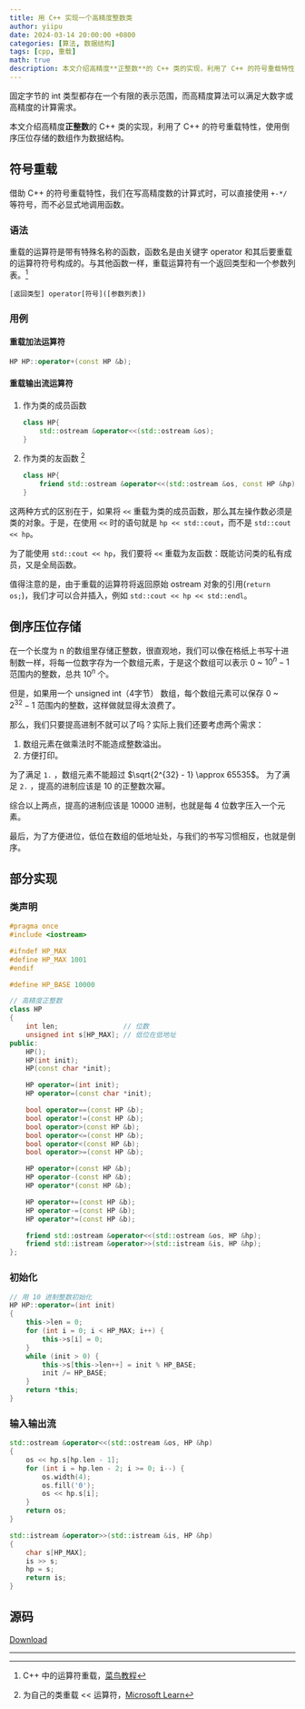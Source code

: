 ```yaml
---
title: 用 C++ 实现一个高精度整数类
author: yiipu
date: 2024-03-14 20:00:00 +0800
categories: [算法, 数据结构]
tags: [cpp, 重载]
math: true
description: 本文介绍高精度**正整数**的 C++ 类的实现，利用了 C++ 的符号重载特性，使用倒序压位存储的数组作为数据结构。
---
```


固定字节的 int 类型都存在一个有限的表示范围，而高精度算法可以满足大数字或高精度的计算需求。

本文介绍高精度**正整数**的 C++ 类的实现，利用了 C++ 的符号重载特性，使用倒序压位存储的数组作为数据结构。

## 符号重载

借助 C++ 的符号重载特性，我们在写高精度数的计算式时，可以直接使用 `+-*/` 等符号，而不必显式地调用函数。

### 语法

重载的运算符是带有特殊名称的函数，函数名是由关键字 operator 和其后要重载的运算符符号构成的。与其他函数一样，重载运算符有一个返回类型和一个参数列表。[^overload]

```text
[返回类型] operator[符号]([参数列表])
```

### 用例

#### 重载加法运算符

```cpp
HP HP::operator+(const HP &b);
```

#### 重载输出流运算符

1. 作为类的成员函数
    ```cpp
    class HP{
        std::ostream &operator<<(std::ostream &os);
    }
    ```
2. 作为类的友函数 [^output]
    ```cpp
    class HP{
        friend std::ostream &operator<<(std::ostream &os, const HP &hp);
    }
    ```

这两种方式的区别在于，如果将 `<<` 重载为类的成员函数，那么其左操作数必须是类的对象。于是，在使用 `<<` 时的语句就是 `hp << std::cout`，而不是 `std::cout << hp`。

为了能使用 `std::cout << hp`，我们要将 `<<` 重载为友函数：既能访问类的私有成员，又是全局函数。

值得注意的是，由于重载的运算符将返回原始 ostream 对象的引用(`return os;`)，我们才可以合并插入，例如 `std::cout << hp << std::endl`。

## 倒序压位存储

在一个长度为 n 的数组里存储正整数，很直观地，我们可以像在格纸上书写十进制数一样，将每一位数字存为一个数组元素，于是这个数组可以表示 $0$ ~ $10^n - 1$ 范围内的整数，总共 $10^n$ 个。

但是，如果用一个 unsigned int（4字节） 数组，每个数组元素可以保存 $0$ ~ $2^{32} - 1$ 范围内的整数，这样做就显得太浪费了。

那么，我们只要提高进制不就可以了吗？实际上我们还要考虑两个需求：

1. 数组元素在做乘法时不能造成整数溢出。
2. 方便打印。

为了满足 `1.` ，数组元素不能超过 $\sqrt{2^{32} - 1} \approx 65535$。
为了满足 `2.` ，提高的进制应该是 10 的正整数次幂。

综合以上两点，提高的进制应该是 10000 进制，也就是每 4 位数字压入一个元素。

最后，为了方便进位，低位在数组的低地址处，与我们的书写习惯相反，也就是倒序。

## 部分实现

### 类声明

```cpp
#pragma once
#include <iostream>

#ifndef HP_MAX
#define HP_MAX 1001
#endif

#define HP_BASE 10000

// 高精度正整数
class HP
{
    int len;                // 位数
    unsigned int s[HP_MAX]; // 低位在低地址
public:
    HP();
    HP(int init);
    HP(const char *init);

    HP operator=(int init);
    HP operator=(const char *init);

    bool operator==(const HP &b);
    bool operator!=(const HP &b);
    bool operator>(const HP &b);
    bool operator<=(const HP &b);
    bool operator<(const HP &b);
    bool operator>=(const HP &b);

    HP operator+(const HP &b);
    HP operator-(const HP &b);
    HP operator*(const HP &b);

    HP operator+=(const HP &b);
    HP operator-=(const HP &b);
    HP operator*=(const HP &b);

    friend std::ostream &operator<<(std::ostream &os, HP &hp);
    friend std::istream &operator>>(std::istream &is, HP &hp);
};
```

### 初始化

```cpp
// 用 10 进制整数初始化
HP HP::operator=(int init)
{
    this->len = 0;
    for (int i = 0; i < HP_MAX; i++) {
        this->s[i] = 0;
    }
    while (init > 0) {
        this->s[this->len++] = init % HP_BASE;
        init /= HP_BASE;
    }
    return *this;
}
```

### 输入输出流

```cpp
std::ostream &operator<<(std::ostream &os, HP &hp)
{
    os << hp.s[hp.len - 1];
    for (int i = hp.len - 2; i >= 0; i--) {
        os.width(4);
        os.fill('0');
        os << hp.s[i];
    }
    return os;
}

std::istream &operator>>(std::istream &is, HP &hp)
{
    char s[HP_MAX];
    is >> s;
    hp = s;
    return is;
}
```

## 源码

<a href="/assets/raw/hp.h" download><i class="fa fa-download"></i> Download</a>

---

[^overload]: C++ 中的运算符重载，[菜鸟教程](https://www.runoob.com/cplusplus/cpp-overloading.html)
[^output]: 为自己的类重载 << 运算符，[Microsoft Learn](https://learn.microsoft.com/zh-cn/cpp/standard-library/overloading-the-output-operator-for-your-own-classes?view=msvc-170)